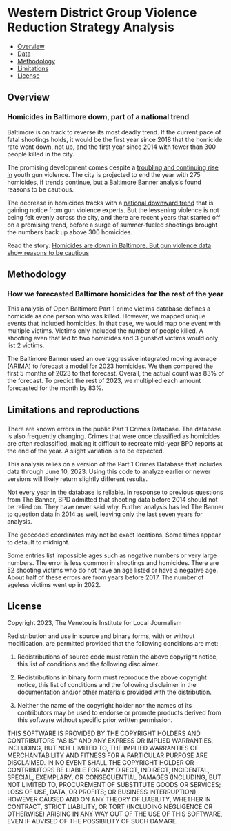 Western District Group Violence Reduction Strategy Analysis
================
 - [Overview](#overview)
 - [Data](#data)
 - [Methodology](#method)
 - [Limitations](#limitations)
 - [License](#license)
 
 ## Overview
### Homicides in Baltimore down, part of a national trend

Baltimore is on track to reverse its most deadly trend. If the current pace of fatal shootings holds, it would be the first year since 2018 that the homicide rate went down, not up, and the first year since 2014 with fewer than 300 people killed in the city.

The promising development comes despite a [troubling and continuing rise in](https://www.thebaltimorebanner.com/data/teens-youth-gun-violence-baltimore-data-trends-7O6ZQUL4OVEMDLRYUM7IB2I3W4/) youth gun violence. The city is projected to end the year with 275 homicides, if trends continue, but a Baltimore Banner analysis found reasons to be cautious.

The decrease in homicides tracks with a [national downward trend](https://www.theatlantic.com/ideas/archive/2023/06/us-murder-rate-decline-crime-statistics/674290/) that is gaining notice from gun violence experts. But the lessening violence is not being felt evenly across the city, and there are recent years that started off on a promising trend, before a surge of summer-fueled shootings brought the numbers back up above 300 homicides.

Read the story: [Homicides are down in Baltimore. But gun violence data show reasons to be cautious](https://www.thebaltimorebanner.com/data/homicide-rate-baltimore-QH5MJLQLZFBCDNQGKVSI6KWD6M/)

<a id="method"></a>

## Methodology
### How we forecasted Baltimore homicides for the rest of the year

This analysis of Open Baltimore Part 1 crime victims database defines a homicide as one person who was killed. However, we mapped unique events that included homicides. In that case, we would map one event with multiple victims. Victims only included the number of people killed. A shooting even that led to two homicides and 3 gunshot victims would only list 2 victims.

The Baltimore Banner used an overaggressive integrated moving average (ARIMA) to forecast a model for 2023 homicides. We then compared the first 5 months of 2023 to that forecast. Overall, the actual count was 83% of the forecast. To predict the rest of 2023, we multiplied each amount forecasted for the month by 83%. 


<a id="limitations"></a>

## Limitations and reproductions
### 

There are known errors in the public Part 1 Crimes Database. The database is also frequently changing. Crimes that were once classified as homicides are often reclassified, making it difficult to recreate mid-year BPD reports at the end of the year. A slight variation is to be expected. 

This analysis relies on a version of the Part 1 Crimes Database that includes data through June 10, 2023. Using this code to analyze earlier or newer versions will likely return slightly different results.

Not every year in the database is reliable. In response to previous questions from The Banner, BPD admitted that shooting data before 2014 should not be relied on. They have never said why. Further analysis has led The Banner to question data in 2014 as well, leaving only the last seven years for analysis. 

The geocoded coordinates may not be exact locations. Some times appear to default to midnight.

Some entries list impossible ages such as negative numbers or very large numbers. The error is less common in shootings and homicides. There are 52 shooting victims who do not have an age listed or have a negative age. About half of these errors are from years before 2017. The number of ageless victims went up in 2022. 


<a id="license"></a>

## License

Copyright 2023, The Venetoulis Institute for Local Journalism

Redistribution and use in source and binary forms, with or without modification, are permitted provided that the following conditions are met:

1. Redistributions of source code must retain the above copyright notice, this list of conditions and the following disclaimer.

2. Redistributions in binary form must reproduce the above copyright notice, this list of conditions and the following disclaimer in the documentation and/or other materials provided with the distribution.

3. Neither the name of the copyright holder nor the names of its contributors may be used to endorse or promote products derived from this software without specific prior written permission.

THIS SOFTWARE IS PROVIDED BY THE COPYRIGHT HOLDERS AND CONTRIBUTORS "AS IS" AND ANY EXPRESS OR IMPLIED WARRANTIES, INCLUDING, BUT NOT LIMITED TO, THE IMPLIED WARRANTIES OF MERCHANTABILITY AND FITNESS FOR A PARTICULAR PURPOSE ARE DISCLAIMED. IN NO EVENT SHALL THE COPYRIGHT HOLDER OR CONTRIBUTORS BE LIABLE FOR ANY DIRECT, INDIRECT, INCIDENTAL, SPECIAL, EXEMPLARY, OR CONSEQUENTIAL DAMAGES (INCLUDING, BUT NOT LIMITED TO, PROCUREMENT OF SUBSTITUTE GOODS OR SERVICES; LOSS OF USE, DATA, OR PROFITS; OR BUSINESS INTERRUPTION) HOWEVER CAUSED AND ON ANY THEORY OF LIABILITY, WHETHER IN CONTRACT, STRICT LIABILITY, OR TORT (INCLUDING NEGLIGENCE OR OTHERWISE) ARISING IN ANY WAY OUT OF THE USE OF THIS SOFTWARE, EVEN IF ADVISED OF THE POSSIBILITY OF SUCH DAMAGE.

